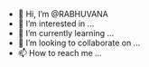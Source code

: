 - 👋 Hi, I’m @RABHUVANA
- 👀 I’m interested in ...
- 🌱 I’m currently learning ...
- 💞️ I’m looking to collaborate on ...
- 📫 How to reach me ...

<!---
RABHUVANA/RABHUVANA is a ✨ special ✨ repository because its `README.md` (this file) appears on your GitHub profile.
You can click the Preview link to take a look at your changes.
--->
